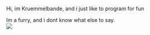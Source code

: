 Hi, im Kruemmelbande, and i just like to program for fun
 
Im a furry, and i dont know what else to say.   
![](https://komarev.com/ghpvc/?username=your-github-username)
